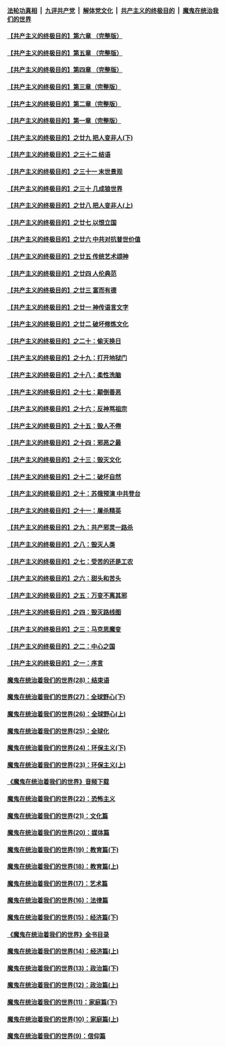 

####  [法轮功真相](../../../../basic/blob/master/README.md?t=06260802) &nbsp;|&nbsp; [九评共产党](../../../../9ping.md/blob/master/README.md?t=06260802) &nbsp;|&nbsp; [解体党文化](../../../../jtdwh.md/blob/master/README.md?t=06260802)  &nbsp;|&nbsp; [共产主义的终极目的](../../../../gczydzjmd.md/blob/master/README.md?t=06260802) &nbsp;|&nbsp; [魔鬼在统治我们的世界](../../../../mgztzwmdsj.md/blob/master/README.md?t=06260802) 

#### [【共产主义的终极目的】第六章 （完整版）](../pages/nsc422/n11428913.md?t=06260802) 

#### [【共产主义的终极目的】第五章 （完整版）](../pages/nsc422/n11428912.md?t=06260802) 

#### [【共产主义的终极目的】第四章 （完整版）](../pages/nsc422/n11428907.md?t=06260802) 

#### [【共产主义的终极目的】第三章（完整版）](../pages/nsc422/n11428848.md?t=06260802) 

#### [【共产主义的终极目的】第二章（完整版）](../pages/nsc422/n11428831.md?t=06260802) 

#### [【共产主义的终极目的】第一章（完整版）](../pages/nsc422/n11417651.md?t=06260802) 

#### [【共产主义的终极目的】之廿九 把人变非人(下)](../pages/nsc422/n11344140.md?t=06260802) 

#### [【共产主义的终极目的】之三十二 结语](../pages/nsc422/n11360535.md?t=06260802) 

#### [【共产主义的终极目的】之三十一 末世景观](../pages/nsc422/n11351129.md?t=06260802) 

#### [【共产主义的终极目的】之三十 几成狼世界](../pages/nsc422/n11348280.md?t=06260802) 

#### [【共产主义的终极目的】之廿八 把人变非人(上)](../pages/nsc422/n11340492.md?t=06260802) 

#### [【共产主义的终极目的】之廿七 以恨立国](../pages/nsc422/n11336944.md?t=06260802) 

#### [【共产主义的终极目的】之廿六 中共对抗普世价值](../pages/nsc422/n11324785.md?t=06260802) 

#### [【共产主义的终极目的】之廿五 传统艺术颂神](../pages/nsc422/n11296396.md?t=06260802) 

#### [【共产主义的终极目的】之廿四 人伦典范](../pages/nsc422/n11296397.md?t=06260802) 

#### [【共产主义的终极目的】之廿三 富而有德](../pages/nsc422/n11283598.md?t=06260802) 

#### [【共产主义的终极目的】之廿一 神传语言文字](../pages/nsc422/n11263265.md?t=06260802) 

#### [【共产主义的终极目的】之廿二 破坏修炼文化](../pages/nsc422/n11245728.md?t=06260802) 

#### [【共产主义的终极目的】之二十：偷天换日](../pages/nsc422/n11238846.md?t=06260802) 

#### [【共产主义的终极目的】之十九：打开地狱门](../pages/nsc422/n11206376.md?t=06260802) 

#### [【共产主义的终极目的】之十八：柔性洗脑](../pages/nsc422/n11199994.md?t=06260802) 

#### [【共产主义的终极目的】之十七：颠倒善恶](../pages/nsc422/n11179782.md?t=06260802) 

#### [【共产主义的终极目的】之十六：反神骂祖宗](../pages/nsc422/n11166798.md?t=06260802) 

#### [【共产主义的终极目的】之十五：毁人不倦](../pages/nsc422/n11166792.md?t=06260802) 

#### [【共产主义的终极目的】之十四：邪恶之最](../pages/nsc422/n11150249.md?t=06260802) 

#### [【共产主义的终极目的】之十三：毁灭文化](../pages/nsc422/n11135227.md?t=06260802) 

#### [【共产主义的终极目的】之十二：破坏自然](../pages/nsc422/n11135214.md?t=06260802) 

#### [【共产主义的终极目的】之十：苏俄预演 中共登台](../pages/nsc422/n11118424.md?t=06260802) 

#### [【共产主义的终极目的】之十一：屠杀精英](../pages/nsc422/n11118442.md?t=06260802) 

#### [【共产主义的终极目的】之九：共产邪灵一路杀](../pages/nsc422/n11114139.md?t=06260802) 

#### [【共产主义的终极目的】之八：毁灭人类](../pages/nsc422/n11108503.md?t=06260802) 

#### [【共产主义的终极目的】之七：受苦的还是工农](../pages/nsc422/n11101809.md?t=06260802) 

#### [【共产主义的终极目的】之六：甜头和苦头](../pages/nsc422/n11096971.md?t=06260802) 

#### [【共产主义的终极目的】之五：万变不离其邪](../pages/nsc422/n11091285.md?t=06260802) 

#### [【共产主义的终极目的】之四：毁灭路线图](../pages/nsc422/n11086284.md?t=06260802) 

#### [【共产主义的终极目的】之三：马克思魔变](../pages/nsc422/n11061941.md?t=06260802) 

#### [【共产主义的终极目的】之二：中心之国](../pages/nsc422/n11047728.md?t=06260802) 

#### [【共产主义的终极目的】之一：序言](../pages/nsc422/n11086077.md?t=06260802) 

#### [魔鬼在统治着我们的世界(28)：结束语](../pages/nsc422/n10936246.md?t=06260802) 

#### [魔鬼在统治着我们的世界(27)：全球野心(下)](../pages/nsc422/n10928319.md?t=06260802) 

#### [魔鬼在统治着我们的世界(26)：全球野心(上)](../pages/nsc422/n10900318.md?t=06260802) 

#### [魔鬼在统治着我们的世界(25)：全球化](../pages/nsc422/n10788205.md?t=06260802) 

#### [魔鬼在统治着我们的世界(24)：环保主义(下)](../pages/nsc422/n10695307.md?t=06260802) 

#### [魔鬼在统治着我们的世界(23)：环保主义(上)](../pages/nsc422/n10688613.md?t=06260802) 

#### [《魔鬼在统治着我们的世界》音频下载](../pages/nsc422/n10635553.md?t=06260802) 

#### [魔鬼在统治着我们的世界(22)：恐怖主义](../pages/nsc422/n10614727.md?t=06260802) 

#### [魔鬼在统治着我们的世界(21)：文化篇](../pages/nsc422/n10597706.md?t=06260802) 

#### [魔鬼在统治着我们的世界(20)：媒体篇](../pages/nsc422/n10586579.md?t=06260802) 

#### [魔鬼在统治着我们的世界(19)：教育篇(下)](../pages/nsc422/n10564808.md?t=06260802) 

#### [魔鬼在统治着我们的世界(18)：教育篇(上)](../pages/nsc422/n10526970.md?t=06260802) 

#### [魔鬼在统治着我们的世界(17)：艺术篇](../pages/nsc422/n10499093.md?t=06260802) 

#### [魔鬼在统治着我们的世界(16)：法律篇](../pages/nsc422/n10485969.md?t=06260802) 

#### [魔鬼在统治着我们的世界(15)：经济篇(下)](../pages/nsc422/n10469975.md?t=06260802) 

#### [《魔鬼在统治着我们的世界》全书目录](../pages/nsc422/n10464261.md?t=06260802) 

#### [魔鬼在统治着我们的世界(14)：经济篇(上)](../pages/nsc422/n10457370.md?t=06260802) 

#### [魔鬼在统治着我们的世界(13)：政治篇(下)](../pages/nsc422/n10448270.md?t=06260802) 

#### [魔鬼在统治着我们的世界(12)：政治篇(上)](../pages/nsc422/n10444576.md?t=06260802) 

#### [魔鬼在统治着我们的世界(11)：家庭篇(下)](../pages/nsc422/n10440961.md?t=06260802) 

#### [魔鬼在统治着我们的世界(10)：家庭篇(上)](../pages/nsc422/n10435448.md?t=06260802) 

#### [魔鬼在统治着我们的世界(9)：信仰篇](../pages/nsc422/n10432159.md?t=06260802) 

